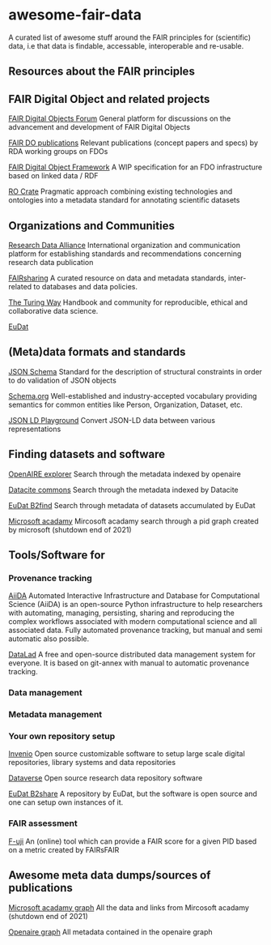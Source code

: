 # awesome-fair-data
A curated list of awesome stuff around the FAIR principles for (scientific) data, i.e that data is findable, accessable, interoperable and re-usable.

## Resources about the FAIR principles

## FAIR Digital Object and related projects
[FAIR Digital Objects Forum](https://fairdo.org/) General platform for discussions on the advancement and development of FAIR Digital Objects

[FAIR DO publications](https://www.rd-alliance.org/group/data-fabric-ig/wiki/fair-do-publications) Relevant publications (concept papers and specs) by RDA working groups on FDOs

[FAIR Digital Object Framework](https://fairdigitalobjectframework.org/) A WIP specification for an FDO infrastructure based on linked data / RDF

[RO Crate](https://www.researchobject.org/ro-crate/) Pragmatic approach combining existing technologies and ontologies into a metadata standard for annotating scientific datasets

## Organizations and Communities
[Research Data Alliance](https://www.rd-alliance.org/) International organization and communication platform for establishing standards and recommendations concerning research data publication

[FAIRsharing](https://fairsharing.org/) A curated resource on data and metadata standards, inter-related to databases and data policies. 

[The Turing Way](https://the-turing-way.netlify.app/welcome.html) Handbook and community for reproducible, ethical and collaborative data science.

[EuDat](https://www.eudat.eu/)

## (Meta)data formats and standards

[JSON Schema](https://json-schema.org/) Standard for the description of structural constraints in order to do validation of JSON objects

[Schema.org](https://schema.org/) Well-established and industry-accepted vocabulary providing semantics for common entities like Person, Organization, Dataset, etc.

[JSON LD Playground](https://json-ld.org/playground/) Convert JSON-LD data between various representations

## Finding datasets and software

[OpenAIRE explorer](https://explore.openaire.eu/) Search through the metadata indexed by openaire

[Datacite commons](https://commons.datacite.org/) Search through the metadata indexed by Datacite

[EuDat B2find](http://b2find.eudat.eu/) Search through metadata of datasets accumulated by EuDat

[Microsoft acadamy](https://academic.microsoft.com/home) Mircosoft acadamy search through a pid graph created by microsoft (shutdown end of 2021)

## Tools/Software for

### Provenance tracking

[AiiDA](https://www.aiida.net/) Automated Interactive Infrastructure and Database for Computational Science (AiiDA) is an open-source Python infrastructure to help researchers with automating, managing, persisting, sharing and reproducing the complex workflows associated with modern computational science and all associated data. Fully automated provenance tracking, but manual and semi automatic also possible.

[DataLad](https://www.datalad.org/) A free and open-source distributed data management system for everyone. It is based on git-annex with manual to automatic provenance tracking.

### Data management

### Metadata management

### Your own repository setup

[Invenio](https://invenio-software.org/) Open source customizable software to setup large scale digital repositories, library systems and data repositories

[Dataverse](https://dataverse.org/) Open source research data repository software 

[EuDat B2share](https://b2share.eudat.eu/) A repository by EuDat, but the software is open source and one can setup own instances of it.

### FAIR assessment

[F-uji](https://www.f-uji.net/) An (online) tool which can provide a FAIR score for a given PID based on a metric created by FAIRsFAIR


## Awesome meta data dumps/sources of publications

[Microsoft acadamy graph](https://doi.org/10.5281/zenodo.2628216) All the data and links from Mircosoft acadamy (shutdown end of 2021)

[Openaire graph](https://doi.org/10.5281/zenodo.4707307) All metadata contained in the openaire graph
